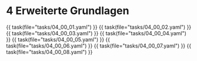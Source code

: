 # 4 Erweiterte Grundlagen

{{ task(file="tasks/04_00_01.yaml") }}
{{ task(file="tasks/04_00_02.yaml") }}
{{ task(file="tasks/04_00_03.yaml") }}
{{ task(file="tasks/04_00_04.yaml") }}
{{ task(file="tasks/04_00_05.yaml") }}
{{ task(file="tasks/04_00_06.yaml") }}
{{ task(file="tasks/04_00_07.yaml") }}
{{ task(file="tasks/04_00_08.yaml") }}
